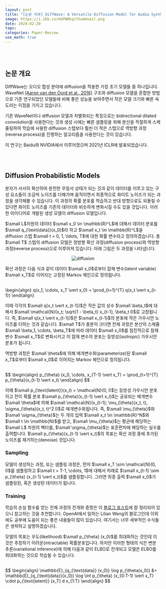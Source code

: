 ```yaml
---
layout: post
title: "[논문 리뷰] DiffWave: A Versatile Diffusion Model for Audio Synthesis"
image: https://i.ibb.co/mGPWBkq/thumbnail.png
date: 2024-02-20
tags: 
categories: Paper-Review
use_math: true
---
```


<br><br>

## 논문 개요

DiffWave는 오디오 합성 분야에 diffusion을 적용한 가장 초기 모델들 중 하나입니다. WaveNet [(Aaron van den Oord et al., 2016)](http://arxiv.org/abs/1609.03499) 구조와 diffusion 모델을 혼합한 방법으로 기존 연구되었던 모델들에 비해 좋은 성능을 보여주면서 작은 모델 크기와 빠른 속도라는 이점을 가지고 있습니다.

기존 WaveNet이나 diffusion 모델과 차별화되는 특징으로는 bidirectional dilated convolution을 사용한다는 것과 생성 시에는 빠른 샘플링을 위해 분산을 적절하게 스케쥴링하여 학습에 사용한 diffusion 스텝보다 훨씬 더 적은 스텝으로 역방향 과정(reverse process)을 진행하는 알고리즘을 사용한다는 것이 있습니다.

이 연구는 Baidu와 NVIDIA에서 이루어졌으며 2021년 ICLR에 발표되었습니다.

<br><br>

## Diffusion Probabilistic Models

분자가 서서히 확산하여 완전한 무질서 상태가 되는 것과 같이 데이터를 이루고 있는 구성 요소들이 조금씩 노이즈를 더해가며 움직이면서 최종적으로 화이트 노이즈가 되는 과정을 생각해볼 수 있습니다. 이 과정의 확률 분포를 학습하고 반대 방향으로도 되돌릴 수 있다면 화이트 노이즈를 기존의 데이터와 비슷하게 변화시킬 수도 있을 것입니다. 이러한 아이디어로 개발된 생성 모델이 diffusion 모델입니다.

$\small L$차원의 데이터 $\small x_0 \in \mathbb{R}^L$에 대해서 데이터 분포를 $\small q_{\text{data}}(x_0)$라 하고 $\small x_t \in \mathbb{R}^L$을 diffusion 스텝 $\small t = 0, 1, \ldots, T$에 대한 확률 변수라고 정의하겠습니다. 총 $\small T$ 스텝의 diffusion 모델은 정방향 확산 과정(diffusion process)와 역방향 과정(reverse process)으로 이루어져 있습니다. 아래 그림은 두 과정을 나타냅니다.

<p align="center">
    <img src="https://i.ibb.co/PrG18xd/diffusion.png" alt="diffusion" border="0">
</p>

확산 과정은 다음 식과 같이 데이터 $\small x_0$로부터 잠재 변수(latent variable) $\small x_T$로 이어지는 고정된 Markov 체인으로 정의됩니다.

<br>
\begin{align}
q(x_1, \cdots, x_T \vert x_0) = \prod_{t=1}^{T} q(x_t \vert x_{t-1})
\end{align}
<br>

이때 각각의 $\small q(x_t \vert x_{t-1})$은 작은 값의 상수 $\small \beta_t$에 대해서 $\small \mathcal{N}(x_t; \sqrt{1 - \beta_t} x_{t-1}, \beta_t I)$로 고정됩니다. 즉, $\small q(x_t \vert x_{t-1})$은 $\small x_{t-1}$의 분포에 작은 가우시안 노이즈를 더하는 것과 같습니다. $\small T$가 충분히 크다면 전체 과정은 분산의 스케쥴 $\small \beta_1, \cdots, \beta_T$에 따라 데이터 $\small x_0$를 점진적으로 잠재 변수 $\small x_T$로 변화시키고 이 잠재 변수의 분포는 등방성(isotropic) 가우시안 분포가 됩니다.

역방향 과정은 $\small \theta$에 의해 매개변수화(parameterize)된 $\small x_T$로부터 $\small x_0$로 이어지는 Markov 체인으로 정의됩니다.

<br>
$$
\begin{align}
p_{\theta} (x_0, \cdots, x_{T-1} \vert x_T) = \prod_{t=1}^{T} p_{\theta}(x_{t-1} \vert x_t)
\end{align}
$$
<br>

이때 $\small p_{\text{latent}}(x_t) = \mathcal{N}(0, I)$는 등방성 가우시안 분포이고 전이 확률 분포 $\small p_{\theta}(x_{t-1} \vert x_t)$는 공유되는 매개변수 $\small \theta$에 의해 $\small \mathcal{N}(x_{t-1}; \mu_{\theta}(x_t, t), \sigma_{\theta}(x_t, t)^2 I)$로 매개변수화됩니다. 즉, $\small \mu_{\theta}$와 $\small \sigma_{\theta}$는 두 개의 입력 $\small x_t \in \mathbb{R}^N$와 $\small t \in \mathbb{N}$를 받고, $\small \mu_{\theta}$는 평균에 해당하는 $\small L$ 차원의 벡터를, $\small \sigma_{\theta}$는 표준편차에 해당하는 실수를 출력합니다. $\small p_{\theta}(x_{t-1} \vert x_t)$의 목표는 확산 과정 중에 추가된 노이즈를 제거하는(denoise) 것입니다.

### Sampling

모델이 생성하는 과정, 또는 샘플링 과정은, 먼저 $\small x_T \sim \mathcal{N}(0, I)$를 샘플링하고 $\small t = T-1, \cdots, 1$에 대해서 차례로 $\small x_{t-1} \sim p_{\theta} (x_{t-1} \vert x_t)$를 샘플링합니다. 그러면 최종 출력 $\small x_0$가 샘플링된, 혹은 생성된 데이터가 됩니다.

### Training

학습의 손실 함수를 얻는 전체 과정의 전개와 증명은 이 [블로그 포스트](https://lilianweng.github.io/posts/2021-07-11-diffusion-models)에 잘 정리되어 있으니 참고하는 것을 추천합니다. OpenAI에서 일하는 Lilian Weng의 블로그인데 이외에도 공부에 도움이 되는 좋은 내용들이 많이 있습니다. 여기서는 너무 세부적인 수식들은 생략하고 설명하겠습니다. 

모델의 목표는 우도(likelihood) $\small p_{\theta} (x_0)$를 최대화하는 것인데 이것은 추정하기 어려운(intractable) 확률분포입니다. 하지만 이러한 형태의 식은 변분 추론(variational inference)에 의해 다음과 같이 ELBO로 전개되고 모델은 ELBO를 최대화하는 것으로 학습될 수 있습니다.

<br>
$$
\begin{align}
    \mathbb{E}_{q_{\text{data}} (x_0)} \log p_{\theta(x_0)} &= \mathbb{E}_{q_{\text{data}}(x_0)} \log \int p_{\theta} (x_{0:T-1} \vert x_T) \cdot p_{\text{latent}} (x_T) d x_{1:T} 
\end{align}
$$
<br>

